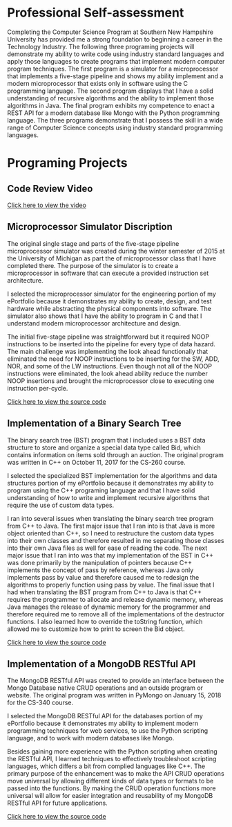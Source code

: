# Professional Self-assessment

Completing the Computer Science Program at Southern New Hampshire University has provided me a strong foundation to beginning a career in the Technology Industry.  The following three programing projects will demonstrate my ability to write code using industry standard languages and apply those languages to create programs that implement modern computer program techniques. The first program is a simulator for a microprocessor that implements a five-stage pipeline and shows my ability implement and a modern microprocessor that exists only in software using the C programming language.  The second program displays that I have a solid understanding of recursive algorithms and the ability to implement those algorithms in Java.  The final program exhibits my competence to enact a REST API for a modern database like Mongo with the Python programming language.  The three programs demonstrate that I possess the skill in a wide range of Computer Science concepts using industry standard programming languages.

# Programing Projects

## Code Review Video

[Click here to view the video](https://github.com/chriswilloughby3/CSCapstone/blob/master/CodeReview.mp4)

## Microprocessor Simulator Discription

  The original single stage and parts of the five-stage pipeline microprocessor simulator was created during the winter semester of 2015 at the University of Michigan as part the of microprocessor class that I have completed there.  The purpose of the simulator is to create a microprocessor in software that can execute a provided instruction set architecture.
  
  I selected the microprocessor simulator for the engineering portion of my ePortfolio because it demonstrates my ability to create, design, and test hardware while abstracting the physical components into software.  The simulator also shows that I have the ability to program in C and that I understand modern microprocessor architecture and design.
  
  The initial five-stage pipeline was straightforward but it required NOOP instructions to be inserted into the pipeline for every type of data hazard.  The main challenge was implementing the look ahead functionally that eliminated the need for NOOP instructions to be inserting for the SW, ADD, NOR, and some of the LW instructions.  Even though not all of the NOOP instructions were eliminated, the look ahead ability reduce the number NOOP insertions and brought the microprocessor close to executing one instruction per-cycle.
  
  [Click here to view the source code](https://github.com/chriswilloughby3/CSCapstone/blob/master/fiveStageSimulator.c)

## Implementation of a Binary Search Tree

  The binary search tree (BST) program that I included uses a BST data structure to store and organize a special data type called Bid, which contains information on items sold through an auction.  The original program was written in C++ on October 11, 2017 for the CS-260 course.
  
  I selected the specialized BST implementation for the algorithms and data structures portion of my ePortfolio because it demonstrates my ability to program using the C++ programing language and that I have solid understanding of how to write and implement recursive algorithms that require the use of custom data types. 
  
  I ran into several issues when translating the binary search tree program from C++ to Java.  The first major issue that I ran into is that Java is more object oriented than C++, so I need to restructure the custom data types into their own classes and therefore resulted in me separating those classes into their own Java files as well for ease of reading the code.  The next major issue that I ran into was that my implementation of the BST in C++ was done primarily by the manipulation of pointers because C++ implements the concept of pass by reference, whereas Java only implements pass by value and therefore caused me to redesign the algorithms to properly function using pass by value.  The final issue that I had when translating the BST program from C++ to Java is that C++ requires the programmer to allocate and release dynamic memory, whereas Java manages the release of dynamic memory for the programmer and therefore required me to remove all of the implementations of the destructor functions.  I also learned how to override the toString function, which allowed me to customize how to print to screen the Bid object. 
  
  [Click here to view the source code](https://github.com/chriswilloughby3/CSCapstone/tree/master/BST%20Application)
  
## Implementation of a MongoDB RESTful API

  The MongoDB RESTful API was created to provide an interface between the Mongo Database native CRUD operations and an outside program or website.  The original program was written in PyMongo on January 15, 2018 for the CS-340 course.

  I selected the MongoDB RESTful API for the databases portion of my ePortfolio because it demonstrates my ability to implement modern programming techniques for web services, to use the Python scripting language, and to work with modern databases like Mongo.
  
  Besides gaining more experience with the Python scripting when creating the RESTful API, I learned techniques to effectively troubleshoot scripting languages, which differs a bit from complied languages like C++.  The primary purpose of the enhancement was to make the API CRUD operations move universal by allowing different kinds of data types or formats to be passed into the functions.  By making the CRUD operation functions more universal will allow for easier integration and reusability of my MongoDB RESTful API for future applications.
  
  [Click here to view the source code](https://github.com/chriswilloughby3/CSCapstone/blob/master/RESTfulAPIEnhanced.py)
